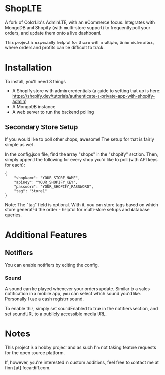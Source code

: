 # ShopLTE

A fork of ColorLib's AdminLTE, with an eCommerce focus. Integrates with MongoDB and Shopify (with multi-store support) to frequently poll your orders, and update them onto a live dashboard.

This project is especially helpful for those with multiple, tinier niche sites, where orders and profits can be difficult to track.

# Installation

To install, you'll need 3 things:
- A Shopify store with admin credentials (a guide to setting that up is here: https://shopify.dev/tutorials/authenticate-a-private-app-with-shopify-admin)
- A MongoDB instance
- A web server to run the backend polling

## Secondary Store Setup

If you would like to poll other shops, awesome! The setup for that is fairly simple as well.

In the config.json file, find the array "shops" in the "shopify" section. Then, simply append the following for every shop you'd like to poll (with API keys for each):
```
{
	"shopName": "YOUR_STORE_NAME",
	"apiKey": "YOUR_SHOPIFY_KEY",
	"password": "YOUR_SHOPIFY_PASSWORD",
	"tag": "Store1"
}
```
Note: The "tag" field is optional. With it, you can store tags based on which store generated the order - helpful for multi-store setups and database queries.

# Additional Features

## Notifiers

You can enable notifiers by editing the config.

### Sound

A sound can be played whenever your orders update. Similar to a sales notification in a mobile app, you can select which sound you'd like. Personally I use a cash register sound.

To enable this, simply set soundEnabled to true in the notifiers section, and set soundURL to a publicly accessible media URL.

# Notes

This project is a hobby project and as such I'm not taking feature requests for the open source platform.

If, however, you're interested in custom additions, feel free to contact me at finn [at] fccardiff.com.
